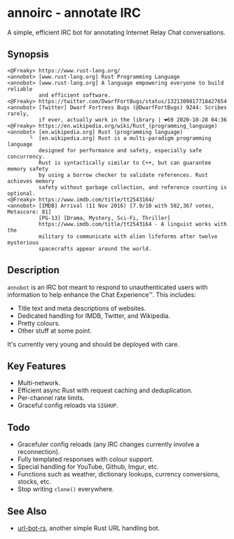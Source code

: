# annoirc - annotate IRC

A simple, efficient IRC bot for annotating Internet Relay Chat conversations.

## Synopsis

```
<@Freaky> https://www.rust-lang.org/
<annobot> [www.rust-lang.org] Rust Programming Language
<annobot> [www.rust-lang.org] A language empowering everyone to build reliable
          and efficient software.
<@Freaky> https://twitter.com/DwarfFortBugs/status/1321309817718427654
<annobot> [Twitter] Dwarf Fortress Bugs (@DwarfFortBugs) 9244: Scribes rarely,
          if ever, actually work in the library | ❤️69 2020-10-28 04:36
<@Freaky> https://en.wikipedia.org/wiki/Rust_(programming_language)
<annobot> [en.wikipedia.org] Rust (programming language)
       ╰  [en.wikipedia.org] Rust is a multi-paradigm programming language
          designed for performance and safety, especially safe concurrency.
          Rust is syntactically similar to C++, but can guarantee memory safety
          by using a borrow checker to validate references. Rust achieves memory
          safety without garbage collection, and reference counting is optional.
<@Freaky> https://www.imdb.com/title/tt2543164/
<annobot> [IMDB] Arrival (11 Nov 2016) [7.9/10 with 582,367 votes, Metascore: 81]
          [PG-13] [Drama, Mystery, Sci-Fi, Thriller]
          https://www.imdb.com/title/tt2543164 - A linguist works with the
          military to communicate with alien lifeforms after twelve mysterious
          spacecrafts appear around the world.
```

## Description

`annobot` is an IRC bot meant to respond to unauthenticated users with information
to help enhance the Chat Experience™.  This includes:

* Title text and meta descriptions of websites.
* Dedicated handling for IMDB, Twitter, and Wikipedia.
* Pretty colours.
* Other stuff at some point.

It's currently very young and should be deployed with care.

## Key Features

* Multi-network.
* Efficient async Rust with request caching and deduplication.
* Per-channel rate limits.
* Graceful config reloads via `SIGHUP`.

## Todo

* Gracefuler config reloads (any IRC changes currently involve a reconnection).
* Fully templated responses with colour support.
* Special handling for YouTube, Github, Imgur, etc.
* Functions such as weather, dictionary lookups, currency conversions, stocks, etc.
* Stop writing `clone()` everywhere.

## See Also

* [url-bot-rs](https://github.com/nuxeh/url-bot-rs), another simple Rust URL handling bot.
